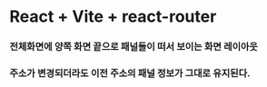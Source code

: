 # React + Vite + react-router

### 전체화면에 양쪽 화면 끝으로 패널들이 떠서 보이는 화면 레이아웃
### 주소가 변경되더라도 이전 주소의 패널 정보가 그대로 유지된다.
